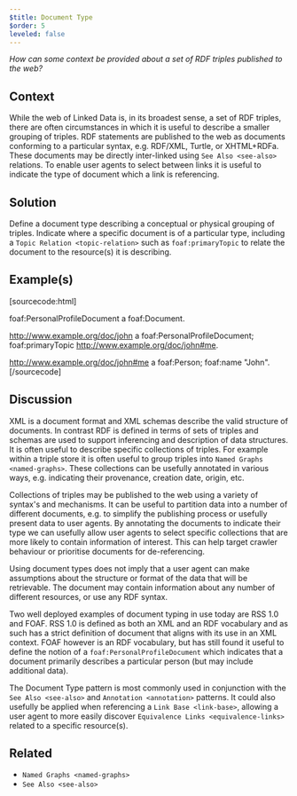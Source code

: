 ```yaml
---
$title: Document Type
$order: 5
leveled: false
---
```


*How can some context be provided about a set of RDF triples published to the web?*

## Context

While the web of Linked Data is, in its broadest sense, a set of RDF triples, there are often circumstances in which it is useful to describe a smaller grouping of triples. RDF statements are published to the web as documents conforming to a particular syntax, e.g. RDF/XML, Turtle, or XHTML+RDFa. These documents may be directly inter-linked using `See Also <see-also>` relations. To enable user agents to select between links it is useful to indicate the type of document which a link is referencing.

## Solution

Define a document type describing a conceptual or physical grouping of triples. Indicate where a specific document is of a particular type, including a `Topic Relation <topic-relation>` such as `foaf:primaryTopic` to relate the document to the resource(s) it is describing.

## Example(s)

[sourcecode:html]
<!-- document type -->
foaf:PersonalProfileDocument a foaf:Document.

<!-- specific instance of document, with indication of its topic -->
<http://www.example.org/doc/john> a foaf:PersonalProfileDocument;
   foaf:primaryTopic <http://www.example.org/doc/john#me>.

<http://www.example.org/doc/john#me> a foaf:Person;
   foaf:name "John".
[/sourcecode]

## Discussion

XML is a document format and XML schemas describe the valid structure of documents. In contrast RDF is defined in terms of sets of triples and schemas are used to support inferencing and description of data structures. It is often useful to describe specific collections of triples. For example within a triple store it is often useful to group triples into `Named Graphs <named-graphs>`. These collections can be usefully annotated in various ways, e.g. indicating their provenance, creation date, origin, etc.

Collections of triples may be published to the web using a variety of syntax's and mechanisms. It can be useful to partition data into a number of different documents, e.g. to simplify the publishing process or usefully present data to user agents. By annotating the documents to indicate their type we can usefully allow user agents to select specific collections that are more likely to contain information of interest. This can help target crawler behaviour or prioritise documents for de-referencing.

Using document types does not imply that a user agent can make assumptions about the structure or format of the data that will be retrievable. The document may contain information about any number of different resources, or use any RDF syntax.

Two well deployed examples of document typing in use today are RSS 1.0 and FOAF. RSS 1.0 is defined as both an XML and an RDF vocabulary and as such has a strict definition of document that aligns with its use in an XML context. FOAF however is an RDF vocabulary, but has still found it useful to define the notion of a `foaf:PersonalProfileDocument` which indicates that a document primarily describes a particular person (but may include additional data).

The Document Type pattern is most commonly used in conjunction with the `See Also <see-also>` and `Annotation <annotation>` patterns. It could also usefully be applied when referencing a `Link Base <link-base>`, allowing a user agent to more easily discover `Equivalence Links <equivalence-links>` related to a specific resource(s).

## Related

- `Named Graphs <named-graphs>`
- `See Also <see-also>`
